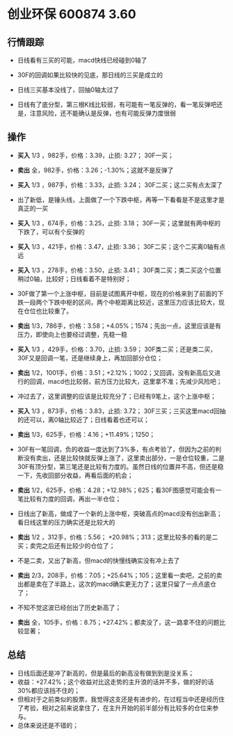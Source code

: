 # 创业环保 600874 3.60

## 行情跟踪
  - 日线看有三买的可能，macd快线已经碰到0轴了
  - 30F的回调如果比较快的见底，那日线的三买是成立的
  
  - 日线三买基本没线了，回抽0轴太过了
  - 日线有了底分型，第三根K线比较弱，有可能有一笔反弹的，看一笔反弹吧还是，注意风险，还不能确认是反弹，也有可能反弹力度很弱

## 操作
  - **买入** 1/3 ，982手，价格：3.39，止损: 3.27； 30F一买；
  - **卖出** 全，982手，价格：3.26；-1.30%；这就不是反弹了

  - **买入** 1/3 ，987手，价格：3.33，止损: 3.24； 30F二买；这二买有点太深了
  - 出了新低，是锤头线，上面做了一个下跌中枢，再等一下看看是不是这里才是真正的一买
  - **买入** 1/3 ，674手，价格：3.25，止损: 3.18； 30F一买；这里就有两中枢的下跌了，可以有个反弹的
  - **买入** 1/3 ，421手，价格：3.47，止损: 3.36； 30F二买；这个二买离0轴有点远
  - **买入** 1/3 ，278手，价格：3.50，止损: 3.41； 30F类二买；类二买这个位置稍过0轴，比较好；日线看着不是特别好；
  - 30F做了第一个上涨中枢，目前是试图离开中枢，现在的价格来到了前面的下跌一段两个下跌中枢的区间，两个中枢距离比较近，这里压力应该比较大，现在仓位也比较重了。 
  - **卖出** 1/3，786手，价格：3.58；+4.05%；1574；先出一点，这里应该是有压力，即使向上也要经过调整，先稳一稳

  - **买入** 1/3 ，429手，价格：3.70，止损: 3.59； 30F类二买；还是类二买，30F又是回调一笔，还是继续身上，再加回部分仓位；
  - **卖出** 1/2，1001手，价格：3.51；+2.12%；1002；又回调，没有新高后又进行的回调，macd也比较弱，前方压力比较大，这里拿不准；先减少风险吧；
  - 冲过去了，这里调整的应该是比较充分了；已经有9笔上，这个上涨中枢；

  - **买入** 1/3 ，873手，价格：3.83，止损: 3.72； 30F三买；三买这里macd回抽的还可以，离0轴比较近了；日线看着也还可以；
  - **卖出** 1/3，625手，价格：4.16；+11.49%；1250；
  - 30F有一笔回调，负的收益一度达到了3%多，有点考验了，但因为之前的判断没有卖出，还是比较快就反弹上涨了，这里卖出部分，一是仓位较重，二是30F有顶分型，第三笔还是比较有力度的。虽然日线的位置并不高，但还是稳一下，先收回部分收益，再看后面的机会；
  - **卖出** 1/2，625手，价格：4.28；+12.98%；625；看30F图感觉可能会有一笔比较有力度的回调，再出一半仓位；
  - 日线出了新高，做成了一个新的上涨中枢，突破高点的macd没有创出新高；看日线这里的压力确实还是比较大的
  - **卖出** 1/2 ，312手，价格：5.56； +20.98%；313；这里比较多的看的是二买；卖完之后还有比较少的仓位了；
  - 不是二卖，又出了新高，但macd的快慢线确实没有冲上去了
  - **卖出** 2/3，208手，价格：7.05；+25.64%；105；这里看一卖吧，之前的卖出都是卖在了半路上，这次的macd确实更无力了；这里只留了一点点底仓了；
  - 不知不觉这波已经创出了历史新高了；
  - **卖出** 全，105手，价格：8.75；+27.42%；都卖没了，这一路拿不住的问题比较显著；

## 总结
  - 日线后面还是冲了新高的，但是最后的新高没有做到到是没关系；
  - 收益：+27.42%；这个收益对比这走势的主升浪的话并不多，做的好的话30%都应该挡不住的；
  - 但相对于之前类似的股票，我觉得这支还是有进步的，在过程当中还是经历住了考验，相对之前来说拿住了，在主升开始的前半部分有比较多的仓位来参与。
  - 总体来说还是不错的；